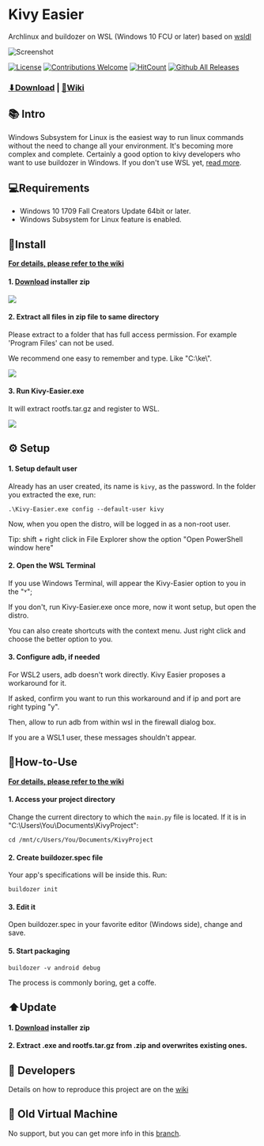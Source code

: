 # Kivy Easier
Archlinux and buildozer on WSL (Windows 10 FCU or later)
based on [wsldl](https://github.com/yuk7/wsldl)

![Screenshot](https://user-images.githubusercontent.com/66187211/96212318-eba01480-0f4c-11eb-9a53-5394175c8bac.png)

[![License](https://img.shields.io/github/license/ntaraujo/kivy-easier.svg?style=flat-square)](https://github.com/ntaraujo/kivy-easier/blob/master/LICENSE)
[![Contributions Welcome](https://img.shields.io/badge/contributions-welcome-brightgreen.svg?style=flat)](https://github.com/ntaraujo/kivy-easier/issues)
[![HitCount](http://hits.dwyl.com/ntaraujo/kivy-easier.svg)](http://hits.dwyl.com/ntaraujo/kivy-easier)
[![Github All Releases](https://img.shields.io/github/downloads/ntaraujo/kivy-easier/total.svg?style=flat-square)](https://github.com/ntaraujo/kivy-easier/releases/latest)

### [⬇Download](https://github.com/ntaraujo/kivy-easier/releases/latest) | [📓Wiki](https://github.com/ntaraujo/kivy-easier/wiki)

## 📚 Intro

Windows Subsystem for Linux is the easiest way to run linux commands without the need to change all your environment. It's becoming more complex and complete. Certainly a good option to kivy developers who want to use buildozer in Windows.
If you don't use WSL yet, [read more](https://docs.microsoft.com/en-us/windows/wsl/install-win10).

## 💻Requirements

* Windows 10 1709 Fall Creators Update 64bit or later.
* Windows Subsystem for Linux feature is enabled.

## 💾Install

**[For details, please refer to the wiki](https://github.com/ntaraujo/kivy-easier/wiki/Starting)**

#### 1. [Download](https://github.com/ntaraujo/kivy-easier/releases/latest) installer zip

![](https://badgen.net/badge/size/417MB/?label=expected+size)

#### 2. Extract all files in zip file to same directory
Please extract to a folder that has full access permission.
For example 'Program Files' can not be used.

We recommend one easy to remember and type. Like "C:\ke\\".

![](https://badgen.net/badge/size/420MB/?label=expected+size)

#### 3. Run Kivy-Easier.exe
It will extract rootfs.tar.gz and register to WSL.

![](https://badgen.net/badge/size/1.34GB/?label=expected+size)

## ⚙️ Setup

#### 1. Setup default user
Already has an user created, its name is `kivy`, as the password.
In the folder you extracted the exe, run:
```
.\Kivy-Easier.exe config --default-user kivy
```
Now, when you open the distro, will be logged in as a non-root user.

Tip: shift + right click in File Explorer show the option "Open PowerShell window here"

#### 2. Open the WSL Terminal
If you use Windows Terminal, will appear the Kivy-Easier option to you in the "˅";

If you don't, run Kivy-Easier.exe once more, now it wont setup, but open the distro.

You can also create shortcuts with the context menu. Just right click and choose the better option to you.

#### 3. Configure adb, if needed
For WSL2 users, adb doesn't work directly. Kivy Easier proposes a workaround for it.

If asked, confirm you want to run this workaround and if ip and port are right typing "y".

Then, allow to run adb from within wsl in the firewall dialog box.

If you are a WSL1 user, these messages shouldn't appear.

## 📝How-to-Use

**[For details, please refer to the wiki](https://github.com/ntaraujo/kivy-easier/wiki/Using)**

#### 1. Access your project directory
Change the current directory to which the `main.py` file is located. If it is in "C:\\Users\\You\\Documents\\KivyProject":
```
cd /mnt/c/Users/You/Documents/KivyProject
```

#### 2. Create buildozer.spec file
Your app's specifications will be inside this. Run:
```
buildozer init
```

#### 3. Edit it
Open buildozer.spec in your favorite editor (Windows side), change and save.

#### 5. Start packaging
```
buildozer -v android debug
```
The process is commonly boring, get a coffe.

## ⬆️Update

#### 1. [Download](https://github.com/ntaraujo/kivy-easier/releases/latest) installer zip

#### 2. Extract .exe and rootfs.tar.gz from .zip and overwrites existing ones.

## 🔧 Developers

Details on how to reproduce this project are on the [wiki](https://github.com/ntaraujo/kivy-easier/wiki/Developing)

## 📁 Old Virtual Machine
No support, but you can get more info in this [branch](https://github.com/ntaraujo/kivy-easier/tree/old-vm).
